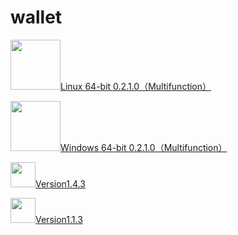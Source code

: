 # wallet
<img src="https://github.com/Judecoin/wallet/assets/79756583/ca46f187-6ff2-41db-a69e-2e0d44082722" width="80px">[Linux 64-bit 0.2.1.0（Multifunction）](https://www.judecoin.io/storage/files/linux/judecoin-gui-linux-x64-v0.2.1.0.tar.bz2)

<img src="https://github.com/Judecoin/wallet/assets/79756583/1451e877-e067-44f9-a2fb-a6291cf4129e" width="80px">[Windows 64-bit 0.2.1.0（Multifunction）](https://www.judecoin.io/storage/files/win/judecoin-gui-win-x64-v0.2.1.0.zip)

<img src="https://github.com/Judecoin/wallet/assets/79756583/062cdbbd-380d-4a07-af3d-d1f5dbe078f6" width="40px">[Version1.4.3](https://www.judecoin.io/storage/files/android/judecoin-release-v1.4.3.apk)

<img src="https://github.com/Judecoin/wallet/assets/79756583/8fcdf78a-f6e0-4a49-97e8-97a797b937d2" width="40px">[Version1.1.3](https://testflight.apple.com/join/4Cqg8Ihk)


